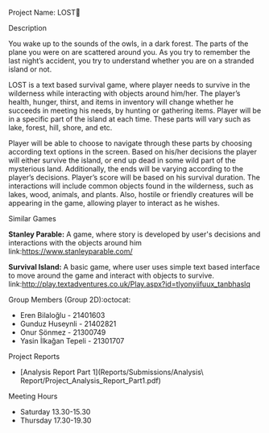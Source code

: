 Project Name: LOST:runner:


Description

You wake up to the sounds of the owls, in a dark forest. The parts of the plane you were on are scattered around you. As you try to remember the last night’s accident, you try to understand whether you are on a stranded island or not.

LOST is a text based survival game, where player needs to survive in the wilderness while interacting with objects around him/her. The player’s health, hunger, thirst, and items in inventory will change whether he succeeds in meeting his needs, by hunting or gathering items. Player will be in a specific part of the island at each time. These parts will vary such as lake, forest, hill, shore, and etc. 

Player will be able to choose to navigate through these parts by choosing according text options in the screen. Based on his/her decisions the player will either survive the island, or end up dead in some wild part of the mysterious land. Additionally, the ends will be varying according to the player’s decisions. Player’s score will be based on his survival duration. The interactions will include common objects found in the wilderness, such as lakes, wood, animals, and plants. Also, hostile or friendly creatures will be appearing in the game, allowing player to interact as he wishes. 

Similar Games

**Stanley Parable:** A game, where story is developed by user's decisions and interactions with the objects around him
link:https://www.stanleyparable.com/

**Survival Island:** A basic game, where user uses simple text based interface to move around the game and interact with objects to survive.
link:http://play.textadventures.co.uk/Play.aspx?id=tlyonyiifuux_tanbhaslq

Group Members (Group 2D):octocat:

* Eren Bilaloğlu - 21401603
* Gunduz Huseynli - 21402821 
* Onur Sönmez - 21300749
* Yasin İlkağan Tepeli - 21301707

Project Reports

* [Analysis Report Part 1](Reports/Submissions/Analysis\ Report/Project_Analysis_Report_Part1.pdf)

Meeting Hours

* Saturday 13.30-15.30
* Thursday 17.30-19.30
